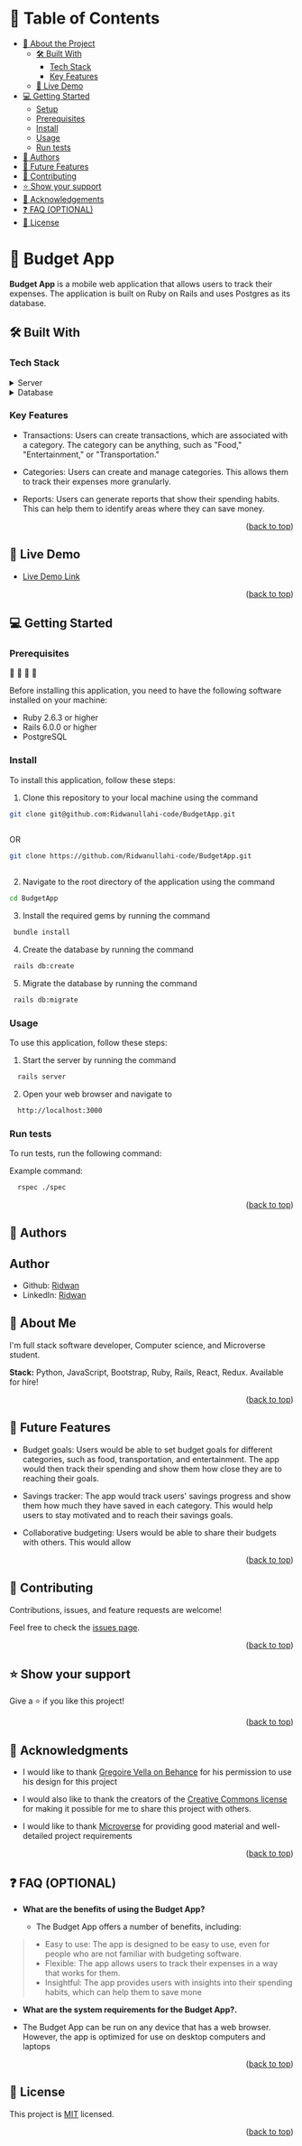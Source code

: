
# 📗 Table of Contents

- [📖 About the Project](#about-project)
  - [🛠 Built With](#built-with)
    - [Tech Stack](#tech-stack)
    - [Key Features](#key-features)
  - [🚀 Live Demo](#live-demo)
- [💻 Getting Started](#getting-started)
  - [Setup](#setup)
  - [Prerequisites](#prerequisites)
  - [Install](#install)
  - [Usage](#usage)
  - [Run tests](#run-tests)
- [👥 Authors](#authors)
- [🔭 Future Features](#future-features)
- [🤝 Contributing](#contributing)
- [⭐️ Show your support](#support)
- [🙏 Acknowledgements](#acknowledgements)
- [❓ FAQ (OPTIONAL)](#faq)
- [📝 License](#license)

# 📖 Budget App <a name="about-project"></a>

**Budget App** is a mobile web application that allows users to track their expenses. The application is built on Ruby on Rails and uses Postgres as its database.

## 🛠 Built With <a name="built-with"></a>

### Tech Stack <a name="tech-stack"></a>

<details>
  <summary>Server</summary>
  <ul>
    <li><a href="https://expressjs.com/">Ruby</a></li>
  </ul>
</details>

<details>
<summary>Database</summary>
  <ul>
    <li><a href="https://www.postgresql.org/">PostgreSQL</a></li>
  </ul>
</details>

<!-- Features -->

### Key Features <a name="key-features"></a>


- Transactions: Users can create transactions, which are associated with a category. The category can be anything, such as "Food," "Entertainment," or "Transportation."

- Categories: Users can create and manage categories. This allows them to track their expenses more granularly.

- Reports: Users can generate reports that show their spending habits. This can help them to identify areas where they can save money.

<p align="right">(<a href="#readme-top">back to top</a>)</p>

<!-- LIVE DEMO -->

## 🚀 Live Demo <a name="live-demo"></a>

- [Live Demo Link](https://cryptovest-app.netlify.app/)

<p align="right">(<a href="#readme-top">back to top</a>)</p>

## 💻 Getting Started <a name="getting-started"></a>

### Prerequisites
📘 📗 📕 📙

Before installing this application, you need to have the following software installed on your machine:

- Ruby 2.6.3 or higher
- Rails 6.0.0 or higher
- PostgreSQL


### Install

To install this application, follow these steps:

1. Clone this repository to your local machine using the command

```sh
git clone git@github.com:Ridwanullahi-code/BudgetApp.git
  
```
OR

```sh
git clone https://github.com/Ridwanullahi-code/BudgetApp.git
  
```
2.  Navigate to the root directory of the application using the command 

```sh
cd BudgetApp
```
3.  Install the required gems by running the command 

```sh
 bundle install
```
4.  Create the database by running the command 

```sh
 rails db:create
```

5.  Migrate the database by running the command 

```sh
 rails db:migrate
```

### Usage

To use this application, follow these steps:

1. Start the server by running the command 
```sh
  rails server 
```
2. Open your web browser and navigate to
```sh
  http://localhost:3000
```

### Run tests

To run tests, run the following command:


Example command:

```sh
  rspec ./spec
```

<p align="right">(<a href="#readme-top">back to top</a>)</p>

<!-- AUTHORS -->

## 👥 Authors <a name="authors"></a>

## **Author**

- Github: [Ridwan](https://github.com/Ridwanullahi-code)
- LinkedIn: [Ridwan](https://www.linkedin.com/in/ajayi-ridwan/)

## 🚀 **About Me**

I'm full stack software developer, Computer science, and Microverse student.

**Stack:** Python, JavaScript, Bootstrap, Ruby, Rails, React, Redux. Available for hire!

<p align="right">(<a href="#readme-top">back to top</a>)</p>

<!-- FUTURE FEATURES -->

## 🔭 Future Features <a name="future-features"></a>

- Budget goals: Users would be able to set budget goals for different categories, such as food, transportation, and 
entertainment. The app would then track their spending and show them how close they are to reaching their goals.

- Savings tracker: The app would track users' savings progress and show them how much they have saved in each category. This would help users to stay motivated and to reach their savings goals.

- Collaborative budgeting: Users would be able to share their budgets with others. This would allow

<p align="right">(<a href="#readme-top">back to top</a>)</p>

<!-- CONTRIBUTING -->

## 🤝 Contributing <a name="contributing"></a>

Contributions, issues, and feature requests are welcome!

Feel free to check the [issues page](https://github.com/Ridwanullahi-code/BudgetApp/issues).

<p align="right">(<a href="#readme-top">back to top</a>)</p>

<!-- SUPPORT -->

## ⭐️ Show your support <a name="support"></a>

Give a ⭐️ if you like this project!

<p align="right">(<a href="#readme-top">back to top</a>)</p>


## 🙏 Acknowledgments <a name="acknowledgements"></a>

- I would like to thank [Gregoire Vella on Behance](https://www.behance.net/gregoirevella) for his permission to use his design for this project

- I would also like to thank the creators of the [Creative Commons license](https://creativecommons.org/licenses/by-nc/4.0/) for making it possible for me to share this project with others.

- I would like to thank [Microverse](https://www.microverse.org/) for providing good material and well-detailed project requirements

<p align="right">(<a href="#readme-top">back to top</a>)</p>

<!-- FAQ (optional) -->

## ❓ FAQ (OPTIONAL) <a name="faq"></a>


- **What are the benefits of using the Budget App?**

  - The Budget App offers a number of benefits, including:

>-  Easy to use: The app is designed to be easy to use, even for people who are not familiar with budgeting software.
>- Flexible: The app allows users to track their expenses in a way that works for them.
>-  Insightful: The app provides users with insights into their spending habits, which can help them to save mone

- **What are the system requirements for the Budget App?.**

- The Budget App can be run on any device that has a web browser. However, the app is optimized for use on desktop computers and laptops

<p align="right">(<a href="#readme-top">back to top</a>)</p>

<!-- LICENSE -->

## 📝 License <a name="license"></a>

This project is [MIT](./LICENSE) licensed.

<p align="right">(<a href="#readme-top">back to top</a>)</p>